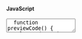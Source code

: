 
#### JavaScript

<textarea class="code-editor" name="code">
  function previewCode() {
    let codePreview = document.querySelectorAll(".code-preview");
    let preview =  codePreview[i].contentDocument;
    preview.open();
    preview.write(editor.getValue());
    preview.close();
  }    
  function addStylesheet(file) {
    let codePreview = document.querySelectorAll('.code-preview');
    let codePreviewDoc = codePreview[i].contentDocument.head;
    let css = document.createElement("link");
    css.type = "text/css";
    css.rel = "stylesheet";
    css.href = file;
    codePreviewDoc.appendChild(css);
  }
</textarea>
